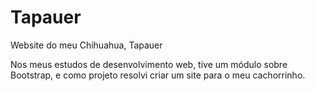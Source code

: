 # Tapauer
Website do meu Chihuahua, Tapauer

Nos meus estudos de desenvolvimento web, tive um módulo sobre Bootstrap, e como projeto resolvi criar um site para o meu cachorrinho.
